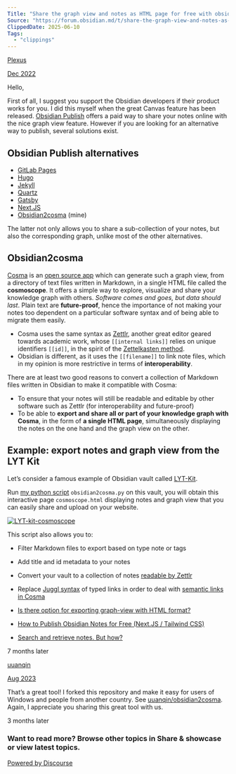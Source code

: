 ```yaml
---
Title: "Share the graph view and notes as HTML page for free with obsidian2cosma - Share & showcase"
Source: "https://forum.obsidian.md/t/share-the-graph-view-and-notes-as-html-page-for-free-with-obsidian2cosma/51070"
ClippedDate: 2025-06-10
Tags:
  - "clippings"
---
```

[Plexus](https://forum.obsidian.md/u/Plexus)

[Dec 2022](https://forum.obsidian.md/t/share-the-graph-view-and-notes-as-html-page-for-free-with-obsidian2cosma/51070 "Post date")

Hello,

First of all, I suggest you support the Obsidian developers if their product works for you. I did this myself when the great Canvas feature has been released. [Obsidian Publish](https://obsidian.md/publish) offers a paid way to share your notes online with the nice graph view feature. However if you are looking for an alternative way to publish, several solutions exist.

## Obsidian Publish alternatives

- [GitLab Pages](https://about.gitlab.com/blog/2022/03/15/publishing-obsidian-notes-with-gitlab-pages/)
- [Hugo](https://blog.marco.ninja/notes/technology/obsidian/publish-obsidian-to-personal-site/)
- [Jekyll](https://www.youtube.com/watch?v=PZ7r3Agdk8M&ab_channel=ChrisJWilson)
- [Quartz](https://www.youtube.com/watch?v=ITiiuBNVue0)
- [Gatsby](https://www.youtube.com/watch?v=pm0mhkWj5ac&ab_channel=Co-x3)
- [Next.JS](https://www.youtube.com/watch?v=rKSpK1dXn4E&ab_channel=MatthewWong)
- [Obsidian2cosma](https://github.com/kevinpolisano/obsidian2cosma) (mine)

The latter not only allows you to share a sub-collection of your notes, but also the corresponding graph, unlike most of the other alternatives.

## Obsidian2cosma

[Cosma](https://cosma.graphlab.fr/en/) is an [open source app](https://github.com/graphlab-fr/cosma) which can generate such a graph view, from a directory of text files written in Markdown, in a single HTML file called the **cosmoscope**. It offers a simple way to explore, visualize and share your knowledge graph with others. *Software comes and goes, but data should last*. Plain text are **future-proof**, hence the importance of not making your notes too dependent on a particular software syntax and of being able to migrate them easily.

- Cosma uses the same syntax as [Zettlr](https://zettlr.com/), another great editor geared towards academic work, whose `[[internal links]]` relies on unique identifiers `[[id]]`, in the spirit of the [Zettelkasten method](https://docs.zettlr.com/en/academic/zkn-method/).
- Obsidian is different, as it uses the `[[filename]]` to link note files, which in my opinion is more restrictive in terms of **interoperability**.

There are at least two good reasons to convert a collection of Markdown files written in Obsidian to make it compatible with Cosma:

- To ensure that your notes will still be readable and editable by other software such as Zettlr (for interoperability and future-proof)
- To be able to **export and share all or part of your knowledge graph with Cosma**, in the form of **a single HTML page**, simultaneously displaying the notes on the one hand and the graph view on the other.

## Example: export notes and graph view from the LYT Kit

Let’s consider a famous example of Obsidian vault called [LYT-Kit](https://www.linkingyourthinking.com/download-lyt-kit).

Run [my python script](https://github.com/kevinpolisano/obsidian2cosma) `obsidian2cosma.py` on this vault, you will obtain this interactive page `cosmoscope.html` displaying notes and graph view that you can easily share and upload on your website.

[![LYT-kit-cosmoscope](https://forum.obsidian.md/uploads/default/optimized/3X/b/3/b3357b7f77578700e26cb6342d0ca84268f2b377_2_690x361.jpeg)](https://forum.obsidian.md/uploads/default/original/3X/b/3/b3357b7f77578700e26cb6342d0ca84268f2b377.jpeg "LYT-kit-cosmoscope")

This script also allows you to:

- Filter Markdown files to export based on type note or tags
- Add title and id metadata to your notes
- Convert your vault to a collection of notes [readable by Zettlr](https://forum.obsidian.md/t/how-do-you-use-obsidian-and-zettlr-with-the-same-notes/18302)
- Replace [Juggl syntax](https://juggl.io/Link+Types) of typed links in order to deal with [semantic links in Cosma](https://cosma.graphlab.fr/en/docs/cli/user-manual/#links)

- [Is there option for exporting graph-view with HTML format?](https://forum.obsidian.md/t/is-there-option-for-exporting-graph-view-with-html-format/40134/5)
- [How to Publish Obsidian Notes for Free (Next.JS / Tailwind CSS)](https://forum.obsidian.md/t/how-to-publish-obsidian-notes-for-free-next-js-tailwind-css/51021/2)
- [Search and retrieve notes. But how?](https://forum.obsidian.md/t/search-and-retrieve-notes-how-do-you-search-in-zettelkasten/65386/4)

7 months later

[uuanqin](https://forum.obsidian.md/u/uuanqin)

[Aug 2023](https://forum.obsidian.md/t/share-the-graph-view-and-notes-as-html-page-for-free-with-obsidian2cosma/51070/2 "Post date")

That’s a great tool! I forked this repository and make it easy for users of Windows and people from another country. See [uuanqin/obsidian2cosma](https://github.com/uuanqin/obsidian2cosma). Again, I appreciate you sharing this great tool with us.

3 months later

  

### Want to read more? Browse other topics in Share & showcase or view latest topics.

[Powered by Discourse](https://discourse.org/powered-by)